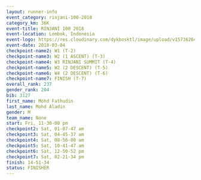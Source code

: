 ```yaml
---
layout: runner-info 
event_category: rinjani-100-2018 
category_km: 36K 
event-title: RINJANI 100 2018 
event-location: Lombok, Indonesia 
event-logo: https://res.cloudinary.com/dykbosktl/image/upload/v1573626435/Logo/Rinjani_eoufbh.png 
event-date: 2018-03-04 
checkpoint-name2: W1 (T-2) 
checkpoint-name3: W2 (1 ASCENT) (T-3) 
checkpoint-name4: W3 RINJANI SUMMIT (T-4) 
checkpoint-name5: W2 (2 DESCENT) (T-5) 
checkpoint-name6: W4 (2 DESCENT) (T-6) 
checkpoint-name7: FINISH (T-7) 
overall_rank: 237
gender_rank: 204
bib: 3127
first_name: Mohd Fathudin
last_name: Mohd Aladin
gender: M
team_name: None
start: Fri, 11-30-00 pm
checkpoint2: Sat, 01-07-47 am
checkpoint3: Sat, 04-45-37 am
checkpoint4: Sat, 08-56-00 am
checkpoint5: Sat, 10-41-47 am
checkpoint6: Sat, 12-50-52 pm
checkpoint7: Sat, 02-21-34 pm
finish: 14-51-34
status: FINISHER
---
```


